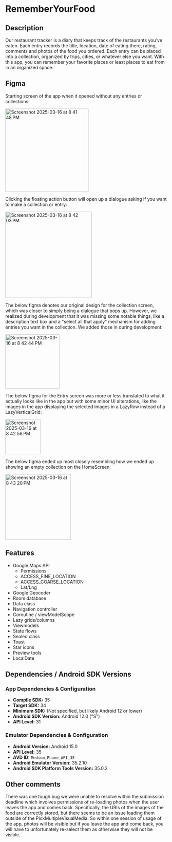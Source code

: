 # RememberYourFood

## Description
Our restaurant tracker is a diary that keeps track of the restaurants you’ve eaten. Each entry records the title, location, date of eating there, rating, comments and photos of the food you ordered. Each entry can be placed into a collection, organized by trips, cities, or whatever else you want.  With this app, you can remember your favorite places or least places to eat from in an organized space. 

## Figma

Starting screen of the app when it opened without any entries or collections:

<img width="259" alt="Screenshot 2025-03-16 at 8 41 48 PM" src="https://github.com/user-attachments/assets/52343513-d944-4906-b7d3-1556d0675e49" />

Clicking the floating action button will open up a dialogue asking if you want to make a collection or entry:

<img width="269" alt="Screenshot 2025-03-16 at 8 42 03 PM" src="https://github.com/user-attachments/assets/72ed5781-9f91-4ae4-80e6-513dc6967d9a" />

The below figma denotes our original design for the collection screen, which was closer to simply being a dialogue that pops up. However, we realized during development that it was missing some notable things, like a description text box and a "select all that apply" mechanism for adding entries you want in the collection. We added those in during development:

<img width="169" alt="Screenshot 2025-03-16 at 8 42 44 PM" src="https://github.com/user-attachments/assets/f5686fec-a65d-4e3a-a450-b11fd6359af1" />

The below figma for the Entry screen was more or less translated to what it actually looks like in the app but with some minor UI alterations, like the images in the app displaying the selected images in a LazyRow instead of a LazyVerticalGrid:

<img width="109" alt="Screenshot 2025-03-16 at 8 42 56 PM" src="https://github.com/user-attachments/assets/7d4245ff-266a-4909-9b4e-4bc084c3c527" />

The below figma ended up most closely resembling how we ended up showing an empty collection on the HomeScreen:

<img width="204" alt="Screenshot 2025-03-16 at 8 43 20 PM" src="https://github.com/user-attachments/assets/95d60b80-84f1-4746-a24d-d99d143db551" />


## Features 
- Google Maps API
   - Permissions
   - ACCESS_FINE_LOCATION
   - ACCESS_COARSE_LOCATION
   - Lat/Lng
- Google Geocoder
- Room database
- Data class
- Navigation controller
- Coroutine / viewModelScope
- Lazy grids/columns
- Viewmodels
- State flows
- Sealed class
- Toast
- Star icons
- Preview tools
- LocalDate

## Dependencies / Android SDK Versions

### App Dependencies & Configuration
- **Compile SDK:** 35  
- **Target SDK:** 34  
- **Minimum SDK:** (Not specified, but likely Android 12 or lower)  
- **Android SDK Version:** Android 12.0 ("S")  
- **API Level:** 31  

### Emulator Dependencies & Configuration
- **Android Version:** Android 15.0  
- **API Level:** 35  
- **AVD ID:** `Medium_Phone_API_35`  
- **Android Emulator Version:** 35.2.10  
- **Android SDK Platform Tools Version:** 35.0.2  

## Other comments

There was one tough bug we were unable to resolve within the submission deadline which involves permissions of re-loading photos when the user leaves the app and comes back. Specifically, the URIs of the images of the food are correctly stored, but there seems to be an issue loading them outside of the PickMultipleVisualMedia. So within one session of usage of the app, photos will be visible but if you leave the app and come back, you will have to unfortunately re-select them as otherwise they will not be visible. 
